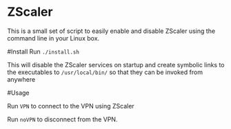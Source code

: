 # ZScaler

This is a small set of script to easily enable and disable ZScaler using the command line in your Linux box.

#Install
Run `./install.sh`

This will disable the ZScaler services on startup and create symbolic links to the executables to `/usr/local/bin/` so that they can be invoked from anywhere

#Usage

Run `VPN` to connect to the VPN using ZScaler

Run `noVPN` to disconnect from the VPN.

